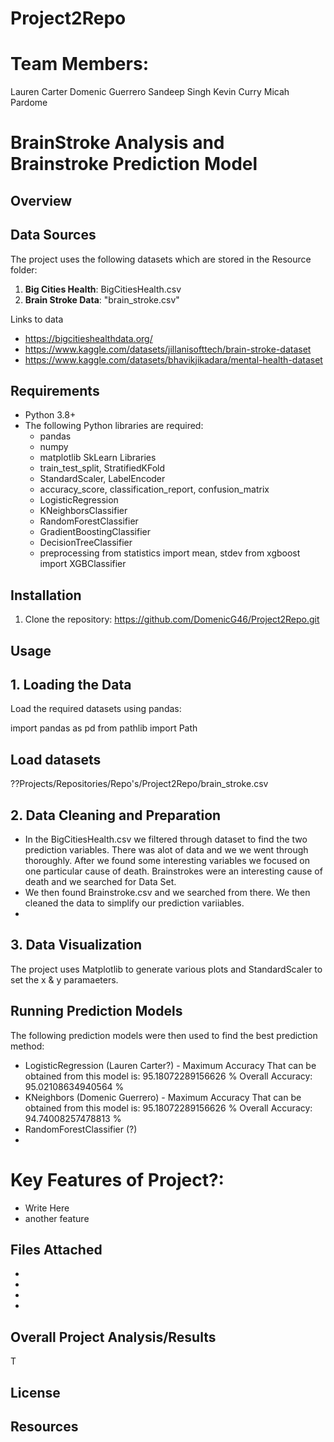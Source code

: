 # Project2Repo

# Team Members:
 Lauren Carter
 Domenic Guerrero
 Sandeep Singh
 Kevin Curry
 Micah Pardome

# BrainStroke Analysis and Brainstroke Prediction Model

## Overview




## Data Sources

The project uses the following datasets which are stored in the Resource folder:

1. **Big Cities Health**: BigCitiesHealth.csv
2. **Brain Stroke Data**: "brain_stroke.csv"


Links to data
- https://bigcitieshealthdata.org/
- https://www.kaggle.com/datasets/jillanisofttech/brain-stroke-dataset
- https://www.kaggle.com/datasets/bhavikjikadara/mental-health-dataset

## Requirements

- Python 3.8+
- The following Python libraries are required:
  - pandas
  - numpy
  - matplotlib
  SkLearn Libraries
  - train_test_split, StratifiedKFold
  - StandardScaler, LabelEncoder
  - accuracy_score, classification_report, confusion_matrix
  - LogisticRegression
  - KNeighborsClassifier
  - RandomForestClassifier
  - GradientBoostingClassifier
  - DecisionTreeClassifier
  - preprocessing
  from statistics import mean, stdev
  from xgboost import XGBClassifier
    
## Installation

1. Clone the repository:
   https://github.com/DomenicG46/Project2Repo.git
   
## Usage
## 1. Loading the Data
Load the required datasets using pandas:

import pandas as pd
from pathlib import Path

## Load datasets
   ??Projects/Repositories/Repo's/Project2Repo/brain_stroke.csv

## 2. Data Cleaning and Preparation
-   In the BigCitiesHealth.csv we filtered through dataset to find the two prediction variables. There was alot
  of data and we we went through thoroughly. After we found some interesting variables we focused on one particular cause of death.
  Brainstrokes were an interesting cause of death and we searched for Data Set.
- We then found Brainstroke.csv and we searched from there. We then cleaned the data to simplify our prediction variiables.
- 
## 3. Data Visualization
The project uses Matplotlib to generate various plots and StandardScaler to set the x & y paramaeters.

## Running Prediction Models
The following prediction models were then used to find the best prediction method:
- LogisticRegression (Lauren Carter?) - Maximum Accuracy That can be obtained from this model is: 95.18072289156626 %
                                       Overall Accuracy: 95.02108634940564 %
- KNeighbors (Domenic Guerrero) - Maximum Accuracy That can be obtained from this model is: 95.18072289156626 %
                                  Overall Accuracy: 94.74008257478813 %
- RandomForestClassifier (?)
- 
# Key Features of Project?:
- Write Here
- another feature

## Files Attached
- 
- 
- 
- 
## Overall Project Analysis/Results
T


## License




## Resources




